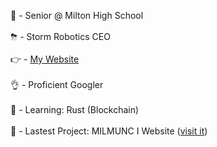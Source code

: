 🧠 - Senior @ Milton High School
<br></br>
⛈ - Storm Robotics CEO
<br></br>
👉 - <a href="http://ashwinmudaliar.com" target="_blank"> My Website </a>
<br></br>
👌 - Proficient Googler
<br></br>
🌱 - Learning: Rust (Blockchain)
<br></br>
🌱 - Lastest Project: MILMUNC I Website (<a href="https://milmunc.surge.sh/" target="_blank" >visit it</a>)
